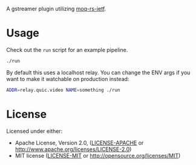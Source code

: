 A gstreamer plugin utilizing [moq-rs-ietf](https://github.com/englishm/moq-rs).

# Usage
Check out the `run` script for an example pipeline.

```bash
./run
```

By default this uses a localhost relay.
You can change the ENV args if you want to make it watchable on production instead:

```bash
ADDR=relay.quic.video NAME=something ./run
```

# License

Licensed under either:

-   Apache License, Version 2.0, ([LICENSE-APACHE](LICENSE-APACHE) or http://www.apache.org/licenses/LICENSE-2.0)
-   MIT license ([LICENSE-MIT](LICENSE-MIT) or http://opensource.org/licenses/MIT)
